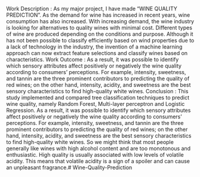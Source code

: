 Work Description : As my major project, I have made “WINE QUALITY PREDICTION”.
As the demand for wine has increased in recent years, wine consumption has also increased. With increasing demand, the wine industry is looking for alternatives to quality wines with minimal cost. Different types of wine are produced depending on the conditions and purpose. Although it has not been possible to classify efficiently based on wind properties due to a lack of technology in the industry, the invention of a machine learning approach can now extract feature selections and classify wines based on characteristics.
Work Outcome : As a result, it was possible to identify which sensory attributes affect positively or negatively the wine quality according to consumers’ perceptions. For example, intensity, sweetness, and tannin are the three prominent contributors to predicting the quality of red wines; on the other hand, intensity, acidity, and sweetness are the best sensory characteristics to find high-quality white wines.
Conclusion : This study implemented and compared tree classification techniques to predict wine quality, namely Random Forest, Multi-layer perceptron and Logistic Regression. As a result, it was possible to identify which sensory attributes affect positively or negatively the wine quality according to consumers’ perceptions. For example, intensity, sweetness, and tannin are the three prominent contributors to predicting the quality of red wines; on the other hand, intensity, acidity, and sweetness are the best sensory characteristics to find high-quality white wines. So we might think that most people generally like wines with high alcohol content and are too monotonous and enthusiastic. High quality is usually associated with low levels of volatile acidity. This means that volatile acidity is a sign of a spoiler and can cause an unpleasant fragrance.# Wine-Quality-Prediction
